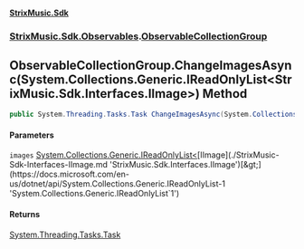 #### [StrixMusic.Sdk](./index.md 'index')
### [StrixMusic.Sdk.Observables](./StrixMusic-Sdk-Observables.md 'StrixMusic.Sdk.Observables').[ObservableCollectionGroup](./StrixMusic-Sdk-Observables-ObservableCollectionGroup.md 'StrixMusic.Sdk.Observables.ObservableCollectionGroup')
## ObservableCollectionGroup.ChangeImagesAsync(System.Collections.Generic.IReadOnlyList&lt;StrixMusic.Sdk.Interfaces.IImage&gt;) Method
```csharp
public System.Threading.Tasks.Task ChangeImagesAsync(System.Collections.Generic.IReadOnlyList<StrixMusic.Sdk.Interfaces.IImage> images);
```
#### Parameters
<a name='StrixMusic-Sdk-Observables-ObservableCollectionGroup-ChangeImagesAsync(System-Collections-Generic-IReadOnlyList-StrixMusic-Sdk-Interfaces-IImage-)-images'></a>
`images` [System.Collections.Generic.IReadOnlyList&lt;](https://docs.microsoft.com/en-us/dotnet/api/System.Collections.Generic.IReadOnlyList-1 'System.Collections.Generic.IReadOnlyList`1')[IImage](./StrixMusic-Sdk-Interfaces-IImage.md 'StrixMusic.Sdk.Interfaces.IImage')[&gt;](https://docs.microsoft.com/en-us/dotnet/api/System.Collections.Generic.IReadOnlyList-1 'System.Collections.Generic.IReadOnlyList`1')  
  
#### Returns
[System.Threading.Tasks.Task](https://docs.microsoft.com/en-us/dotnet/api/System.Threading.Tasks.Task 'System.Threading.Tasks.Task')  
